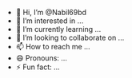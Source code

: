 - 👋 Hi, I’m @Nabil69bd
- 👀 I’m interested in ...
- 🌱 I’m currently learning ...
- 💞️ I’m looking to collaborate on ...
- 📫 How to reach me ...
- 😄 Pronouns: ...
- ⚡ Fun fact: ...

<!---
Nabil69bd/Nabil69bd is a ✨ special ✨ repository because its `README.md` (this file) appears on your GitHub profile.
You can click the Preview link to take a look at your changes.
--->
